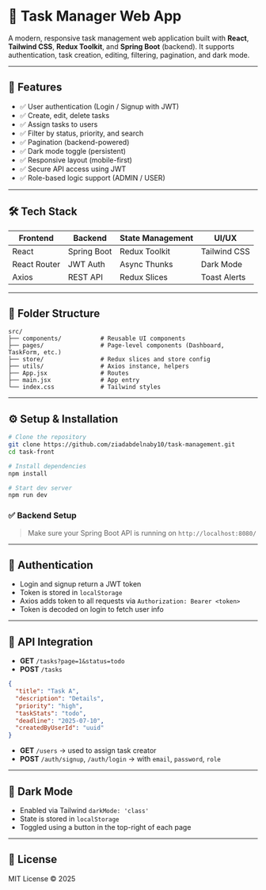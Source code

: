 # 📝 Task Manager Web App

A modern, responsive task management web application built with **React**, **Tailwind CSS**, **Redux Toolkit**, and **Spring Boot** (backend). It supports authentication, task creation, editing, filtering, pagination, and dark mode.

---

## 🚀 Features

- ✅ User authentication (Login / Signup with JWT)
- ✅ Create, edit, delete tasks
- ✅ Assign tasks to users
- ✅ Filter by status, priority, and search
- ✅ Pagination (backend-powered)
- ✅ Dark mode toggle (persistent)
- ✅ Responsive layout (mobile-first)
- ✅ Secure API access using JWT
- ✅ Role-based logic support (ADMIN / USER)

---

## 🛠️ Tech Stack

| Frontend     | Backend       | State Management | UI/UX        |
|--------------|---------------|------------------|--------------|
| React        | Spring Boot   | Redux Toolkit    | Tailwind CSS |
| React Router | JWT Auth      | Async Thunks     | Dark Mode    |
| Axios        | REST API      | Redux Slices     | Toast Alerts |

---

## 📂 Folder Structure

```
src/
├── components/           # Reusable UI components
├── pages/                # Page-level components (Dashboard, TaskForm, etc.)
├── store/                # Redux slices and store config
├── utils/                # Axios instance, helpers
├── App.jsx               # Routes
├── main.jsx              # App entry
└── index.css             # Tailwind styles
```

---

## ⚙️ Setup & Installation

```bash
# Clone the repository
git clone https://github.com/ziadabdelnaby10/task-management.git
cd task-front

# Install dependencies
npm install

# Start dev server
npm run dev
```

### ✅ Backend Setup

> Make sure your Spring Boot API is running on `http://localhost:8080/`

---

## 🔐 Authentication

- Login and signup return a JWT token
- Token is stored in `localStorage`
- Axios adds token to all requests via `Authorization: Bearer <token>`
- Token is decoded on login to fetch user info

---

## 🧾 API Integration

- **GET** `/tasks?page=1&status=todo`
- **POST** `/tasks`
```json
{
  "title": "Task A",
  "description": "Details",
  "priority": "high",
  "taskStats": "todo",
  "deadline": "2025-07-10",
  "createdByUserId": "uuid"
}
```

- **GET** `/users` → used to assign task creator
- **POST** `/auth/signup`, `/auth/login` → with `email`, `password`, `role`

---

## 🌙 Dark Mode

- Enabled via Tailwind `darkMode: 'class'`
- State is stored in `localStorage`
- Toggled using a button in the top-right of each page

---


## 📄 License

MIT License © 2025